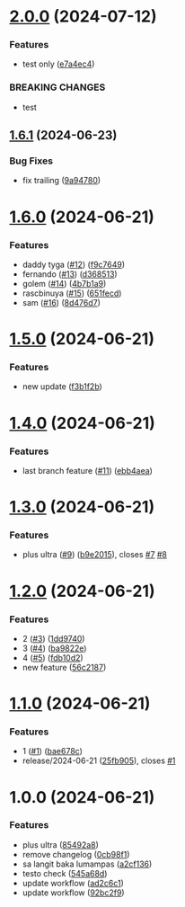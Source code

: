 # [2.0.0](https://github.com/Jiseeeh/testo/compare/v1.6.1...v2.0.0) (2024-07-12)


### Features

* test only ([e7a4ec4](https://github.com/Jiseeeh/testo/commit/e7a4ec4acd55a7b96bc20e936c19b43e5598f458))


### BREAKING CHANGES

* test

## [1.6.1](https://github.com/Jiseeeh/testo/compare/v1.6.0...v1.6.1) (2024-06-23)


### Bug Fixes

* fix trailing ([9a94780](https://github.com/Jiseeeh/testo/commit/9a94780eb2691c637969cf3a785131b6d31b58dd))

# [1.6.0](https://github.com/Jiseeeh/testo/compare/v1.5.0...v1.6.0) (2024-06-21)


### Features

* daddy tyga ([#12](https://github.com/Jiseeeh/testo/issues/12)) ([f9c7649](https://github.com/Jiseeeh/testo/commit/f9c764965f37fa09c61bb7900457be8e04d5b7de))
* fernando ([#13](https://github.com/Jiseeeh/testo/issues/13)) ([d368513](https://github.com/Jiseeeh/testo/commit/d3685137a17191702e06032827e44201839fba5f))
* golem ([#14](https://github.com/Jiseeeh/testo/issues/14)) ([4b7b1a9](https://github.com/Jiseeeh/testo/commit/4b7b1a97f3d81a99093a1291842da799de68bf8d))
* rascbinuya ([#15](https://github.com/Jiseeeh/testo/issues/15)) ([651fecd](https://github.com/Jiseeeh/testo/commit/651fecdcaf43f7295d47cedad8d36d0241e748f9))
* sam ([#16](https://github.com/Jiseeeh/testo/issues/16)) ([8d476d7](https://github.com/Jiseeeh/testo/commit/8d476d7a0e96a974cb1eb4b63a478cae55f72152))

# [1.5.0](https://github.com/Jiseeeh/testo/compare/v1.4.0...v1.5.0) (2024-06-21)


### Features

* new update ([f3b1f2b](https://github.com/Jiseeeh/testo/commit/f3b1f2bca39a5b417b04c06c1433d8a245f8fdf3))

# [1.4.0](https://github.com/Jiseeeh/testo/compare/v1.3.0...v1.4.0) (2024-06-21)


### Features

* last branch feature ([#11](https://github.com/Jiseeeh/testo/issues/11)) ([ebb4aea](https://github.com/Jiseeeh/testo/commit/ebb4aea24a605f449c3697d18c03b63c40c923eb))

# [1.3.0](https://github.com/Jiseeeh/testo/compare/v1.2.0...v1.3.0) (2024-06-21)


### Features

* plus ultra ([#9](https://github.com/Jiseeeh/testo/issues/9)) ([b9e2015](https://github.com/Jiseeeh/testo/commit/b9e2015768c07cd7672c7b621ef128346b69b866)), closes [#7](https://github.com/Jiseeeh/testo/issues/7) [#8](https://github.com/Jiseeeh/testo/issues/8)

# [1.2.0](https://github.com/Jiseeeh/testo/compare/v1.1.0...v1.2.0) (2024-06-21)


### Features

* 2 ([#3](https://github.com/Jiseeeh/testo/issues/3)) ([1dd9740](https://github.com/Jiseeeh/testo/commit/1dd97401b8d06ca7d702c46e9f06ddcf40f784ae))
* 3 ([#4](https://github.com/Jiseeeh/testo/issues/4)) ([ba9822e](https://github.com/Jiseeeh/testo/commit/ba9822ed8602e68a9e18c82b82ab460821350b94))
* 4 ([#5](https://github.com/Jiseeeh/testo/issues/5)) ([fdb10d2](https://github.com/Jiseeeh/testo/commit/fdb10d2c6406969a69703b242c8cc3484bc650f6))
* new feature ([56c2187](https://github.com/Jiseeeh/testo/commit/56c2187c026f568b14cdc3361e04f7e3ccd73a77))

# [1.1.0](https://github.com/Jiseeeh/testo/compare/v1.0.0...v1.1.0) (2024-06-21)


### Features

* 1 ([#1](https://github.com/Jiseeeh/testo/issues/1)) ([bae678c](https://github.com/Jiseeeh/testo/commit/bae678c9a3a538002d917439e75963989e09852d))
* release/2024-06-21 ([25fb905](https://github.com/Jiseeeh/testo/commit/25fb905137dc61585918cf1c21dde9b68c98bba5)), closes [#1](https://github.com/Jiseeeh/testo/issues/1)

# 1.0.0 (2024-06-21)


### Features

* plus ultra ([85492a8](https://github.com/Jiseeeh/testo/commit/85492a80101bf9362bc090af38d3d9463ea5f834))
* remove changelog ([0cb98f1](https://github.com/Jiseeeh/testo/commit/0cb98f10adbadbfa6fad5cbb69aa3dfd4d7b3606))
* sa langit baka lumampas ([a2cf136](https://github.com/Jiseeeh/testo/commit/a2cf136c9bb8cc046effd300134c20874a288d30))
* testo check ([545a68d](https://github.com/Jiseeeh/testo/commit/545a68d807359e2b85783497396d12b8d184a302))
* update workflow ([ad2c6c1](https://github.com/Jiseeeh/testo/commit/ad2c6c1149399d04958db490ea33fe631b59ba78))
* update workflow ([92bc2f9](https://github.com/Jiseeeh/testo/commit/92bc2f91a813665ec9e8b513ec7559af666bd8b6))
